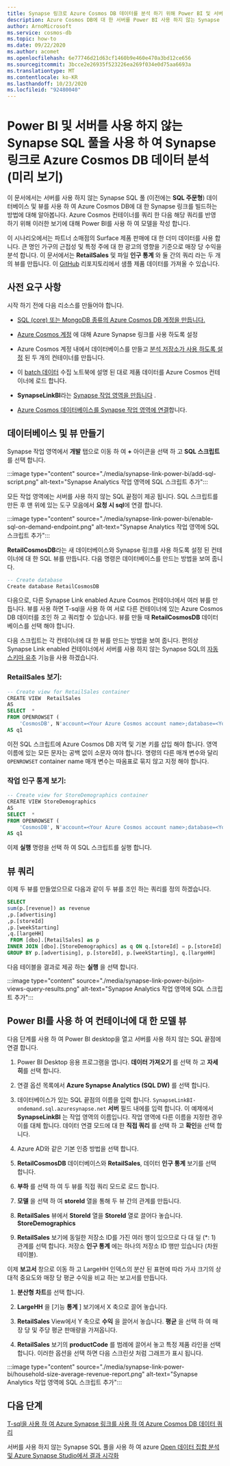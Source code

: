 ```yaml
---
title: Synapse 링크로 Azure Cosmos DB 데이터를 분석 하기 위해 Power BI 및 서버 리스 Synapse SQL 풀
description: Azure Cosmos DB에 대 한 서버를 Power BI 사용 하지 않는 Synapse SQL 풀 데이터베이스 및 뷰를 빌드하는 방법에 대해 알아봅니다.
author: ArnoMicrosoft
ms.service: cosmos-db
ms.topic: how-to
ms.date: 09/22/2020
ms.author: acomet
ms.openlocfilehash: 6e77746d21d63cf1460b9e460e470a3bd12ce656
ms.sourcegitcommit: 3bcce2e26935f523226ea269f034e0d75aa6693a
ms.translationtype: MT
ms.contentlocale: ko-KR
ms.lasthandoff: 10/23/2020
ms.locfileid: "92480040"
---
```

# <a name="use-power-bi-and-serverless-synapse-sql-pool-to-analyze-azure-cosmos-db-data-with-synapse-link-preview"></a>Power BI 및 서버를 사용 하지 않는 Synapse SQL 풀을 사용 하 여 Synapse 링크로 Azure Cosmos DB 데이터 분석 (미리 보기) 

이 문서에서는 서버를 사용 하지 않는 Synapse SQL 풀 (이전에는 **SQL 주문형**) 데이터베이스 및 뷰를 사용 하 여 Azure Cosmos DB에 대 한 Synapse 링크를 빌드하는 방법에 대해 알아봅니다. Azure Cosmos 컨테이너를 쿼리 한 다음 해당 쿼리를 반영 하기 위해 이러한 보기에 대해 Power BI를 사용 하 여 모델을 작성 합니다.

이 시나리오에서는 파트너 소매점의 Surface 제품 판매에 대 한 더미 데이터를 사용 합니다. 큰 명인 가구의 근접성 및 특정 주에 대 한 광고의 영향을 기준으로 매장 당 수익을 분석 합니다. 이 문서에서는 **RetailSales** 및 파일 **인구 통계** 와 둘 간의 쿼리 라는 두 개의 뷰를 만듭니다. 이 [GitHub](https://github.com/Azure-Samples/Synapse/tree/master/Notebooks/PySpark/Synapse%20Link%20for%20Cosmos%20DB%20samples/Retail/RetailData) 리포지토리에서 샘플 제품 데이터를 가져올 수 있습니다.

## <a name="prerequisites"></a>사전 요구 사항

시작 하기 전에 다음 리소스를 만들어야 합니다.

* [SQL (core) 또는 MongoDB 종류의 Azure Cosmos DB 계정을 만듭니다.](create-cosmosdb-resources-portal.md)

* [Azure Cosmos 계정](configure-synapse-link.md#enable-synapse-link) 에 대해 Azure Synapse 링크를 사용 하도록 설정

* Azure Cosmos 계정 내에서 데이터베이스를 만들고 [분석 저장소가 사용 하도록 설정](configure-synapse-link.md#create-analytical-ttl) 된 두 개의 컨테이너를 만듭니다.

* 이 [batch 데이터](https://github.com/Azure-Samples/Synapse/blob/master/Notebooks/PySpark/Synapse%20Link%20for%20Cosmos%20DB%20samples/Retail/spark-notebooks/pyspark/1CosmoDBSynapseSparkBatchIngestion.ipynb) 수집 노트북에 설명 된 대로 제품 데이터를 Azure Cosmos 컨테이너에 로드 합니다.

* **SynapseLinkBI**라는 [Synapse 작업 영역을 만듭니다](../synapse-analytics/quickstart-create-workspace.md) .

* [Azure Cosmos 데이터베이스를 Synapse 작업 영역에 연결](../synapse-analytics/synapse-link/how-to-connect-synapse-link-cosmos-db.md?toc=/azure/cosmos-db/toc.json&bc=/azure/cosmos-db/breadcrumb/toc.json)합니다.

## <a name="create-a-database-and-views"></a>데이터베이스 및 뷰 만들기

Synapse 작업 영역에서 **개발** 탭으로 이동 하 여 **+** 아이콘을 선택 하 고 **SQL 스크립트**를 선택 합니다.

:::image type="content" source="./media/synapse-link-power-bi/add-sql-script.png" alt-text="Synapse Analytics 작업 영역에 SQL 스크립트 추가":::

모든 작업 영역에는 서버를 사용 하지 않는 SQL 끝점이 제공 됩니다. SQL 스크립트를 만든 후 맨 위에 있는 도구 모음에서 **요청 시 sql**에 연결 합니다.

:::image type="content" source="./media/synapse-link-power-bi/enable-sql-on-demand-endpoint.png" alt-text="Synapse Analytics 작업 영역에 SQL 스크립트 추가":::

**RetailCosmosDB**라는 새 데이터베이스와 Synapse 링크를 사용 하도록 설정 된 컨테이너에 대 한 SQL 뷰를 만듭니다. 다음 명령은 데이터베이스를 만드는 방법을 보여 줍니다.

```sql
-- Create database
Create database RetailCosmosDB
```

다음으로, 다른 Synapse Link enabled Azure Cosmos 컨테이너에서 여러 뷰를 만듭니다. 뷰를 사용 하면 T-sql을 사용 하 여 서로 다른 컨테이너에 있는 Azure Cosmos DB 데이터를 조인 하 고 쿼리할 수 있습니다.  뷰를 만들 때 **RetailCosmosDB** 데이터베이스를 선택 해야 합니다.

다음 스크립트는 각 컨테이너에 대 한 뷰를 만드는 방법을 보여 줍니다. 편의상 Synapse Link enabled 컨테이너에서 서버를 사용 하지 않는 Synapse SQL의 [자동 스키마 유추](analytical-store-introduction.md#analytical-schema) 기능을 사용 하겠습니다.


### <a name="retailsales-view"></a>RetailSales 보기:

```sql
-- Create view for RetailSales container
CREATE VIEW  RetailSales
AS  
SELECT  *
FROM OPENROWSET (
    'CosmosDB', N'account=<Your Azure Cosmos account name>;database=<Your Azure Cosmos database name>;region=<Your Azure Cosmos DB Region>;key=<Your Azure Cosmos DB key here>',RetailSales)
AS q1
```

이전 SQL 스크립트에 Azure Cosmos DB 지역 및 기본 키를 삽입 해야 합니다. 영역 이름에 있는 모든 문자는 공백 없이 소문자 여야 합니다. 명령의 다른 매개 변수와 달리 `OPENROWSET` container name 매개 변수는 따옴표로 묶지 않고 지정 해야 합니다.

### <a name="storedemographics-view"></a>작업 인구 통계 보기:

```sql
-- Create view for StoreDemographics container
CREATE VIEW StoreDemographics
AS  
SELECT  *
FROM OPENROWSET (
    'CosmosDB', N'account=<Your Azure Cosmos account name>;database=<Your Azure Cosmos database name>;region=<Your Azure Cosmos DB Region>;key=<Your Azure Cosmos DB key here>', StoreDemographics)
AS q1
```

이제 **실행** 명령을 선택 하 여 SQL 스크립트를 실행 합니다.

## <a name="query-the-views"></a>뷰 쿼리

이제 두 뷰를 만들었으므로 다음과 같이 두 뷰를 조인 하는 쿼리를 정의 하겠습니다.

```sql
SELECT 
sum(p.[revenue]) as revenue
,p.[advertising]
,p.[storeId]
,p.[weekStarting]
,q.[largeHH]
 FROM [dbo].[RetailSales] as p
INNER JOIN [dbo].[StoreDemographics] as q ON q.[storeId] = p.[storeId]
GROUP BY p.[advertising], p.[storeId], p.[weekStarting], q.[largeHH]
```

다음 테이블을 결과로 제공 하는 **실행** 을 선택 합니다.

:::image type="content" source="./media/synapse-link-power-bi/join-views-query-results.png" alt-text="Synapse Analytics 작업 영역에 SQL 스크립트 추가":::

## <a name="model-views-over-containers-with-power-bi"></a>Power BI를 사용 하 여 컨테이너에 대 한 모델 뷰

다음 단계를 사용 하 여 Power BI desktop을 열고 서버를 사용 하지 않는 SQL 끝점에 연결 합니다.

1. Power BI Desktop 응용 프로그램을 엽니다. **데이터 가져오기** 를 선택 하 고 **자세히**를 선택 합니다.

1. 연결 옵션 목록에서 **Azure Synapse Analytics (SQL DW)** 를 선택 합니다.

1. 데이터베이스가 있는 SQL 끝점의 이름을 입력 합니다. `SynapseLinkBI-ondemand.sql.azuresynapse.net` **서버** 필드 내에를 입력 합니다. 이 예제에서  **SynapseLinkBI** 는 작업 영역의 이름입니다. 작업 영역에 다른 이름을 지정한 경우이를 대체 합니다. 데이터 연결 모드에 대 한 **직접 쿼리** 를 선택 하 고 **확인**을 선택 합니다.

1. Azure AD와 같은 기본 인증 방법을 선택 합니다.

1. **RetailCosmosDB** 데이터베이스와 **RetailSales**, 데이터 **인구 통계** 보기를 선택 합니다.

1. **부하** 를 선택 하 여 두 뷰를 직접 쿼리 모드로 로드 합니다.

1. **모델** 을 선택 하 여 **storeId** 열을 통해 두 뷰 간의 관계를 만듭니다.

1. **RetailSales** 뷰에서 **StoreId** 열을 **StoreId** 열로 끌어다 놓습니다. **StoreDemographics**

1. **RetailSales** 보기에 동일한 저장소 ID를 가진 여러 행이 있으므로 다 대 일 (*: 1) 관계를 선택 합니다. 저장소 **인구 통계** 에는 하나의 저장소 ID 행만 있습니다 (차원 테이블).

이제 **보고서** 창으로 이동 하 고 LargeHH 인덱스의 분산 된 표현에 따라 가사 크기의 상대적 중요도와 매장 당 평균 수익을 비교 하는 보고서를 만듭니다.

1. **분산형 차트**를 선택 합니다.

1. **LargeHH** 을 [기능 **통계** ] 보기에서 X 축으로 끌어 놓습니다.

1. **RetailSales** View에서 Y 축으로 **수익** 을 끌어서 놓습니다. **평균** 을 선택 하 여 매장 당 및 주당 평균 판매량을 가져옵니다.

1. **RetailSales** 보기의 **productCode** 를 범례에 끌어서 놓고 특정 제품 라인을 선택 합니다.
이러한 옵션을 선택 하면 다음 스크린샷 처럼 그래프가 표시 됩니다.

:::image type="content" source="./media/synapse-link-power-bi/household-size-average-revenue-report.png" alt-text="Synapse Analytics 작업 영역에 SQL 스크립트 추가":::

## <a name="next-steps"></a>다음 단계

[T-sql을 사용 하 여 Azure Synapse 링크를 사용 하 여 Azure Cosmos DB 데이터 쿼리](../synapse-analytics/sql/query-cosmos-db-analytical-store.md)

서버를 사용 하지 않는 Synapse SQL 풀을 사용 하 여 azure [Open 데이터 집합 분석 및 Azure Synapse Studio에서 결과 시각화](../synapse-analytics/sql/tutorial-data-analyst.md)
